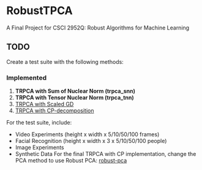 # RobustTPCA
A Final Project for CSCI 2952Q: Robust Algorithms for Machine Learning

## TODO

Create a test suite with the following methods:

### Implemented

1. **TRPCA with Sum of Nuclear Norm (trpca_snn)**
2. **TRPCA with Tensor Nuclear Norm (trpca_tnn)**
3. [TRPCA with Scaled GD](https://github.com/hdong920/tensor_rpca_scaledgd)
4. [TRPCA with CP-decomposition](https://github.com/junsupan/TensorPCA)


For the test suite, include:

- Video Experiments (height x width x 5/10/50/100 frames)
- Facial Recognition (height x width x 3 x 5/10/50/100 people)
- Image Experiments
- Synthetic Data
For the final TRPCA with CP implementation, change the PCA method to use Robust PCA: [robust-pca](https://github.com/dganguli/robust-pca)

